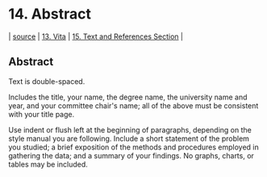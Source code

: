 # 14. Abstract
| [source](https://guides.lib.uci.edu/gradmanual/abstract) | [13. Vita](13-vita.md) | [15. Text and References Section](15-textreferences.md) |

## Abstract

Text is double-spaced.

Includes the title, your name, the degree name, the university name and year, and your committee chair's name; all of the above must be consistent with your title page.

Use indent or flush left at the beginning of paragraphs, depending on the style manual you are following. Include a short statement of the problem you studied; a brief exposition of the methods and procedures employed in gathering the data; and a summary of your findings. No graphs, charts, or tables may be included.

